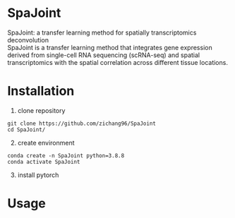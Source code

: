 # SpaJoint
SpaJoint: a transfer learning method for spatially transcriptomics deconvolution\
SpaJoint is a transfer learning method that integrates gene expression derived from single-cell RNA sequencing (scRNA-seq) and spatial transcriptomics with the spatial correlation across different tissue locations. 
# Installation
1. clone repository
```
git clone https://github.com/zichang96/SpaJoint
cd SpaJoint/
```
2. create environment
```
conda create -n SpaJoint python=3.8.8
conda activate SpaJoint
```
3. install pytorch
   
# Usage
